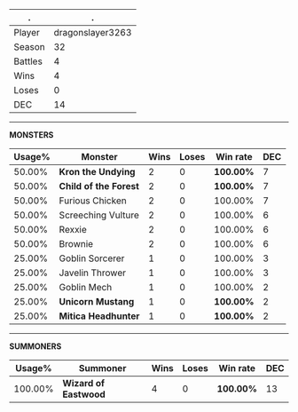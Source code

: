 .|.
|-|-
Player|dragonslayer3263
Season|32
Battles|4
Wins|4
Loses|0
DEC|14

---
**MONSTERS**

Usage%|Monster|Wins|Loses|Win rate|DEC|
-|-|-|-|-|-|
50.00%|**Kron the Undying**|2|0|**100.00%**|7|
50.00%|**Child of the Forest**|2|0|**100.00%**|7|
50.00%|Furious Chicken|2|0|100.00%|7|
50.00%|Screeching Vulture|2|0|100.00%|6|
50.00%|Rexxie|2|0|100.00%|6|
50.00%|Brownie|2|0|100.00%|6|
25.00%|Goblin Sorcerer|1|0|100.00%|3|
25.00%|Javelin Thrower|1|0|100.00%|3|
25.00%|Goblin Mech|1|0|100.00%|2|
25.00%|**Unicorn Mustang**|1|0|**100.00%**|2|
25.00%|**Mitica Headhunter**|1|0|**100.00%**|2|

---
**SUMMONERS**

Usage%|Summoner|Wins|Loses|Win rate|DEC|
-|-|-|-|-|-|
100.00%|**Wizard of Eastwood**|4|0|**100.00%**|13|
